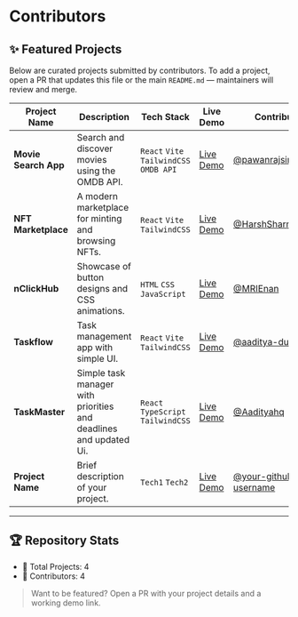 # Contributors

## ✨ Featured Projects

Below are curated projects submitted by contributors. To add a project, open a PR that updates this file or the main `README.md` — maintainers will review and merge.

| Project Name | Description | Tech Stack | Live Demo | Contributor |
|--------------|-------------|------------|-----------|-------------|
| **Movie Search App** | Search and discover movies using the OMDB API. | `React` `Vite` `TailwindCSS` `OMDB API` | [Live Demo](https://movie-search-app-11.netlify.app/) | [@pawanrajsingh2088](https://github.com/pawanrajsingh2088) |
| **NFT Marketplace** | A modern marketplace for minting and browsing NFTs. | `React` `Vite` `TailwindCSS` | [Live Demo](https://nft-website-eight-sigma.vercel.app/) | [@HarshSharmaIN](https://github.com/HarshSharmaIN) |
| **nClickHub** | Showcase of button designs and CSS animations. | `HTML` `CSS` `JavaScript` | [Live Demo](https://clickhub-hactoberfest2025.vercel.app/) | [@MRIEnan](https://github.com/MRIEnan) |
| **Taskflow** | Task management app with simple UI. | `React` `Vite` `TailwindCSS` | [Live Demo](https://taskflow-aaditya.vercel.app) | [@aaditya-dubey09](https://github.com/aaditya-dubey09) |
| **TaskMaster** | Simple task manager with priorities and deadlines and updated Ui. | `React` `TypeScript` `TailwindCSS` | [Live Demo](https://task-master-nine-sigma.vercel.app/) | [@Aadityahq](https://github.com/Aadityahq) |
| **Project Name** | Brief description of your project. | `Tech1` `Tech2` | [Live Demo](https://your-demo-link.com) | [@your-github-username](https://github.com/your-github-username) |

---

## 🏆 Repository Stats

- 🎯 Total Projects: 4
- 👥 Contributors: 4

> Want to be featured? Open a PR with your project details and a working demo link.

